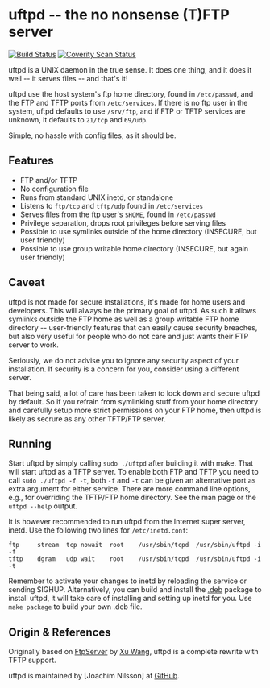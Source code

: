 uftpd -- the no nonsense (T)FTP server
======================================
[![Build Status](https://travis-ci.org/troglobit/uftpd.png?branch=master)](https://travis-ci.org/troglobit/uftpd)
[![Coverity Scan Status](https://scan.coverity.com/projects/2947/badge.svg)](https://scan.coverity.com/projects/2947)

uftpd is a UNIX daemon in the true sense.  It does one thing, and it
does it well -- it serves files -- and that's it!

uftpd use the host system's ftp home directory, found in `/etc/passwd`,
and the FTP and TFTP ports from `/etc/services`.  If there is no ftp
user in the system, uftpd defaults to use `/srv/ftp`, and if FTP or TFTP
services are unknown, it defaults to `21/tcp` and `69/udp`.

Simple, no hassle with config files, as it should be.


Features
--------

  * FTP and/or TFTP
  * No configuration file
  * Runs from standard UNIX inetd, or standalone
  * Listens to `ftp/tcp` and `tftp/udp` found in `/etc/services`
  * Serves files from the ftp user's `$HOME`, found in `/etc/passwd`
  * Privilege separation, drops root privileges before serving files
  * Possible to use symlinks outside of the home directory (INSECURE,
    but user friendly)
  * Possible to use group writable home directory (INSECURE, but again
    user friendly)


Caveat
------

uftpd is not made for secure installations, it's made for home users and
developers.  This will always be the primary goal of uftpd.  As such it
allows symlinks outside the FTP home as well as a group writable FTP
home directory -- user-friendly features that can easily cause security
breaches, but also very useful for people who do not care and just wants
their FTP server to work.

Seriously, we do not advise you to ignore any security aspect of your
installation.  If security is a concern for you, consider using a
different server.

That being said, a lot of care has been taken to lock down and secure
uftpd by default.  So if you refrain from symlinking stuff from your
home directory and carefully setup more strict permissions on your FTP
home, then uftpd is likely as secrure as any other TFTP/FTP server.


Running
-------

Start uftpd by simply calling `sudo ./uftpd` after building it with
make.  That will start uftpd as a TFTP server.  To enable both FTP and
TFTP you need to call `sudo ./uftpd -f -t`, both `-f` and `-t` can be
given an alternative port as extra argument for either service.  There
are more command line options, e.g., for overriding the TFTP/FTP home
directory.  See the man page or the <kdb>`uftpd --help`</kdb> output.

It is however recommended to run uftpd from the Internet super server,
inetd.  Use the following two lines for `/etc/inetd.conf`:

    ftp		stream	tcp	nowait	root	/usr/sbin/tcpd	/usr/sbin/uftpd -i -f
    tftp	dgram	udp	wait	root	/usr/sbin/tcpd	/usr/sbin/uftpd -i -t

Remember to activate your changes to inetd by reloading the service or
sending SIGHUP.  Alternatively, you can build and install the [.deb]
package to install uftpd, it will take care of installing and setting up
inetd for you.  Use `make package` to build your own .deb file.


Origin & References
-------------------

Originally based on [FtpServer] by [Xu Wang], uftpd is a complete
rewrite with TFTP support.

uftpd is maintained by [Joachim Nilsson] at [GitHub].

[.deb]:      http://ftp.troglobit.com/uftpd/uftpd_1.7-1_amd64.deb
[Xu Wang]:   https://github.com/xu-wang11/
[FtpServer]: https://github.com/xu-wang11/FtpServer
[GitHub]:    https://github.com/troglobit/uftpd
